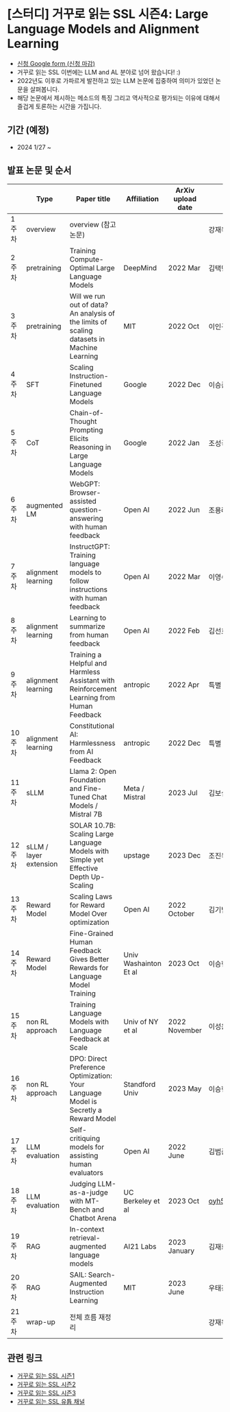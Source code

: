 # [스터디] 거꾸로 읽는 SSL 시즌4: Large Language Models and Alignment Learning

- [신청 Google form (신청 마감)](https://forms.gle/RUC7acT3s1tve6DY6)
- 거꾸로 읽는 SSL 이번에는 LLM and AL 분야로 넘어 왔습니다! :)
- 2022년도 이후로 가파르게 발전하고 있는 LLM 논문에 집중하여 의미가 있었던 논문을 살펴봅니다. 
- 해당 논문에서 제시하는 메소드의 특징 그리고 역사적으로 평가되는 이유에 대해서 즐겁게 토론하는 시간을 가집니다. 

## 기간 (예정)
- 2024 1/27 ~

## 발표 논문 및 순서
  | Type | Paper title | Affiliation | ArXiv upload date | Speaker
-- | -- | -- | -- | -- | --
1 주차 | overview | overview (참고 논문) |   |   | 강재욱
2 주차 | pretraining | Training Compute-Optimal Large Language Models | DeepMind | 2022 Mar | 김택민
3 주차 | pretraining | Will we run out of data? An analysis of the limits of scaling datasets in Machine Learning | MIT | 2022 Oct | 이인규
4 주차 | SFT | Scaling Instruction-Finetuned Language Models | Google | 2022 Dec | 이승준
5 주차 | CoT | Chain-of-Thought Prompting Elicits Reasoning in Large Language Models | Google | 2022 Jan | 조성국
6 주차 | augmented LM | WebGPT: Browser-assisted question-answering with human feedback | Open AI | 2022 Jun | 조용래
7 주차 | alignment learning | InstructGPT: Training language models to follow instructions with human feedback | Open AI | 2022 Mar | 이영수
8 주차 | alignment learning | Learning to summarize from human feedback | Open AI | 2022 Feb | 김선호
9 주차 | alignment learning | Training a Helpful and Harmless Assistant with Reinforcement Learning from Human Feedback | antropic | 2022 Apr | 특별 손님
10 주차 | alignment learning | Constitutional AI: Harmlessness from AI Feedback | antropic | 2022 Dec | 특별 손님
11 주차 | sLLM | Llama 2: Open Foundation and Fine-Tuned Chat Models / Mistral 7B | Meta / Mistral | 2023 Jul | 김보섭
12 주차 | sLLM / layer extension | SOLAR 10.7B: Scaling Large Language Models with Simple yet Effective Depth Up-Scaling | upstage | 2023 Dec | 조진욱
13 주차 | Reward Model | Scaling Laws for Reward Model Over optimization | Open AI | 2022 October | 김기범
14 주차 | Reward Model | Fine-Grained Human Feedback Gives Better Rewards for Language Model Training | Univ Washainton Et al | 2023 Oct | 이승현
15 주차 | non RL approach | Training Language Models with Language Feedback at Scale | Univ of NY et al | 2022 November | 이성윤
16 주차 | non RL approach | DPO: Direct Preference Optimization: Your Language Model is Secretly a Reward Model | Standford Univ | 2023 May | 이승현
17 주차 | LLM evaluation | Self-critiquing models for assisting human evaluators | Open AI | 2022 June | 김범준
18 주차 | LLM evaluation | Judging LLM-as-a-judge with MT-Bench and Chatbot Arena | UC Berkeley et al | 2023 Oct | oyh5800@gmail.com
19 주차 | RAG | In-context retrieval-augmented language models | AI21 Labs | 2023 January | 김재희
20 주차 | RAG | SAIL: Search-Augmented Instruction Learning | MIT | 2023 June | 우태강
21 주차 | wrap-up | 전체 흐름 재정리 |   |   | 강재욱

## 관련 링크
- [거꾸로 읽는 SSL 시즌1](https://youtube.com/playlist?list=PLMSTs9nojhszOnaAwOg42NEsH_Jn6405o)
- [거꾸로 읽는 SSL 시즌2](https://youtube.com/playlist?list=PLMSTs9nojhszeFer8gYnEI5yA5JenWzEA)
- [거꾸로 읽는 SSL 시즌3](https://youtube.com/playlist?list=PLMSTs9nojhsyO_PBhdKgaLvS-NqoPUQl_&si=yPb2P4_7SwNPiWCO)
- [거꾸로 읽는 SSL 유튭 채널](https://www.youtube.com/channel/UCTwcUmKhqeBhG0rQHkPVP6Q)
